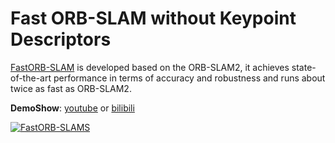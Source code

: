 # Fast ORB-SLAM without Keypoint Descriptors

[FastORB-SLAM](https://arxiv.org/abs/2008.09870) is developed based on the ORB-SLAM2, it achieves state-of-the-art performance in terms of accuracy and robustness and
runs about twice as fast as ORB-SLAM2.

**DemoShow**: [youtube](https://youtu.be/bFWTT-kGEQ0) or [bilibili](https://www.bilibili.com/video/BV1wT4y1j7hf)

[![FastORB-SLAMS](https://img.youtube.com/vi/bFWTT-kGEQ0/0.jpg)](https://youtu.be/bFWTT-kGEQ0)



